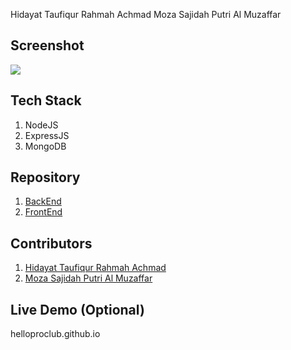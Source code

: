 Hidayat Taufiqur Rahmah Achmad
Moza Sajidah Putri Al Muzaffar

## Screenshot
![](./tenor.gif)

## Tech Stack
1. NodeJS
2. ExpressJS
3. MongoDB

## Repository
1. [BackEnd](https://github.com/hidayattaufiqur/blogAblog-Backend)
2. [FrontEnd](https://github.com/svnflxvver/blogAblog-Frontend)

## Contributors

1. [Hidayat Taufiqur Rahmah Achmad](https://github.com/hidayattaufiqur)
2. [Moza Sajidah Putri Al Muzaffar](https://github.com/svnflxvver)

## Live Demo  (Optional)

helloproclub.github.io
